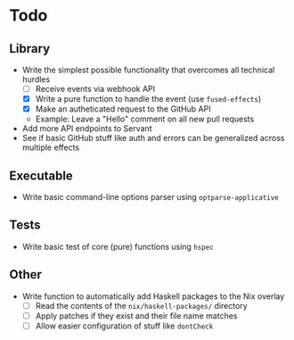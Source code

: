 # Todo

## Library

- Write the simplest possible functionality that overcomes all technical hurdles
  - [ ] Receive events via webhook API
  - [x] Write a pure function to handle the event (use `fused-effects`)
  - [x] Make an autheticated request to the GitHub API
  - Example: Leave a "Hello" comment on all new pull requests
- Add more API endpoints to Servant
- See if basic GitHub stuff like auth and errors can be generalized across
  multiple effects

## Executable

- Write basic command-line options parser using `optparse-applicative`

## Tests

- Write basic test of core (pure) functions using `hspec`

## Other

- Write function to automatically add Haskell packages to the Nix overlay
  - [ ] Read the contents of the `nix/haskell-packages/` directory
  - [ ] Apply patches if they exist and their file name matches
  - [ ] Allow easier configuration of stuff like `dontCheck`
